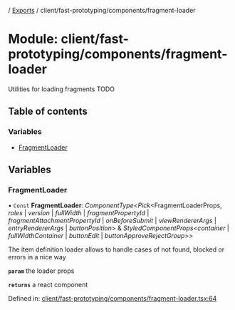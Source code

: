 [](../README.md) / [Exports](../modules.md) / client/fast-prototyping/components/fragment-loader

# Module: client/fast-prototyping/components/fragment-loader

Utilities for loading fragments
TODO

## Table of contents

### Variables

- [FragmentLoader](client_fast_prototyping_components_fragment_loader.md#fragmentloader)

## Variables

### FragmentLoader

• `Const` **FragmentLoader**: *ComponentType*<*Pick*<FragmentLoaderProps, *roles* \| *version* \| *fullWidth* \| *fragmentPropertyId* \| *fragmentAttachmentPropertyId* \| *onBeforeSubmit* \| *viewRendererArgs* \| *entryRendererArgs* \| *buttonPosition*\> & *StyledComponentProps*<*container* \| *fullWidthContainer* \| *buttonEdit* \| *buttonApproveRejectGroup*\>\>

The item definition loader allows to handle cases of not found, blocked or errors in a nice way

**`param`** the loader props

**`returns`** a react component

Defined in: [client/fast-prototyping/components/fragment-loader.tsx:64](https://github.com/onzag/itemize/blob/0e9b128c/client/fast-prototyping/components/fragment-loader.tsx#L64)
